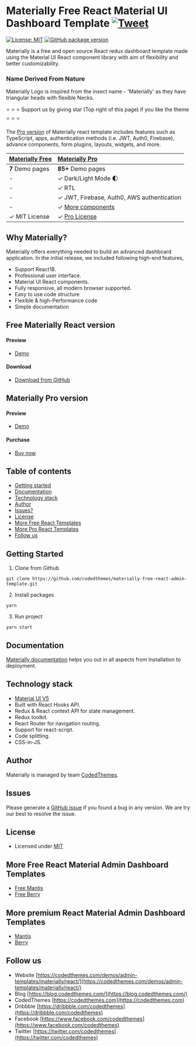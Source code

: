 # Materially Free React Material UI Dashboard Template [![Tweet](https://img.shields.io/twitter/url/http/shields.io.svg?style=social)](https://twitter.com/intent/tweet?text=Download%20Materially%20React%20-%20The%20professional%20Material%20designed%20React%20Admin%20Dashboard%20Template%20&url=https://codedthemes.com/demos/admin-templates/materially/react/default&via=codedthemes&hashtags=reactjs,webdev,developers,javascript)

[![License: MIT](https://img.shields.io/badge/License-MIT-yellow.svg)](https://opensource.org/licenses/MIT)
[![GitHub package version](https://img.shields.io/github/package-json/v/codedthemes/materially-free-react-admin-template)](https://github.com/codedthemes/materially-free-react-admin-template/)

Materially is a free and open source React redux dashboard template made using the Material UI React component library with aim of flexibility and better customizability.

### Name Derived From Nature

Materially Logo is inspired from the insect name - 'Materially' as they have triangular heads with flexible Necks.

:star: :star: :star: Support us by giving star (Top right of this page) if you like the theme :star: :star: :star:

The [Pro version](https://codedthemes.com/demos/admin-templates/materially/react/default) of Materially react template includes features such as TypeScript, apps, authentication methods (i.e. JWT, Auth0, Firebase), advance components, form plugins, layouts, widgets, and more.

| [Materially Free](https://codedthemes.com/demos/admin-templates/materially/react/free/) | [Materially Pro](https://codedthemes.com/demos/admin-templates/materially/react/default)                                         |
| ---------------------------------------------- | :------------------------------------------------------------------------------- |
| **7** Demo pages                               | **85+** Demo pages                                                               |
| -                                              | ✓ Dark/Light Mode 🌓                                                             |
| -                                              | ✓ RTL                                                                            |
| -                                              | ✓ JWT, Firebase, Auth0, AWS authentication                                       |
| -                                              | ✓ [More components](https://codedthemes.com/demos/admin-templates/materially/react/default/basic/accordion) |
| ✓ MIT License                                  | ✓ [Pro License](https://codedthemes.com/item/materially-reactjs-admin-dashboard/)                                  |

## Why Materially?

Materially offers everything needed to build an advanced dashboard application. In the initial release, we included following high-end features,

- Support React18.
- Professional user interface.
- Material UI React components.
- Fully responsive, all modern browser supported.
- Easy to use code structure
- Flexible & high-Performance code
- Simple documentation

## Free Materially React version

#### Preview

- [Demo](https://codedthemes.com/demos/admin-templates/materially/react/free/)

#### Download

- [Download from GitHub](https://github.com/codedthemes/materially-free-react-admin-template)

## Materially Pro version

#### Preview

- [Demo](https://codedthemes.com/demos/admin-templates/materially/react/default)

#### Purchase

- [Buy now](https://codedthemes.com/item/materially-reactjs-admin-dashboard/)

## Table of contents

- [Getting started](#getting-started)
- [Documentation](#documentation)
- [Technology stack](#technology-stack)
- [Author](#author)
- [Issues?](#issues)
- [License](#license)
- [More Free React Templates](#more-free-react-material-admin-dashboard-templates)
- [More Pro React Templates](#more-premium-react-material-admin-dashboard-templates)
- [Follow us](#follow-us)

## Getting Started

1. Clone from Github

```
git clone https://github.com/codedthemes/materially-free-react-admin-template.git
```

2. Install packages

```
yarn
```

3. Run project

```
yarn start
```

## Documentation

[Materially documentation](https://codedthemes.gitbook.io/materially-react-material-documentation/) helps you out in all aspects from Installation to deployment.

## Technology stack

- [Material UI V5](https://mui.com/core/)
- Built with React Hooks API.
- Redux & React context API for state management.
- Redux toolkit.
- React Router for navigation routing.
- Support for react-script.
- Code splitting.
- CSS-in-JS.

## Author

Materially is managed by team [CodedThemes](https://codedthemes.com).

## Issues

Please generate a [GitHub issue](https://github.com/codedthemes/materially-free-react-admin-template/issues) if you found a bug in any version. We are try our best to resolve the issue.

## License

- Licensed under [MIT](https://github.com/codedthemes/datta-able-bootstrap-dashboard/blob/master/LICENSE)

## More Free React Material Admin Dashboard Templates

- [Free Mantis](https://mui.com/store/items/mantis-free-react-admin-dashboard-template/)
- [Free Berry](https://mui.com/store/items/berry-react-material-admin-free/)

## More premium React Material Admin Dashboard Templates

- [Mantis](https://mui.com/store/items/mantis-react-admin-dashboard-template/)
- [Berry](https://mui.com/store/items/berry-react-material-admin/)

## Follow us

- Website [https://codedthemes.com/demos/admin-templates/materially/react/](https://codedthemes.com/demos/admin-templates/materially/react/)
- Blog [https://blog.codedthemes.com/](https://blog.codedthemes.com/)
- CodedThemes [https://codedthemes.com](https://codedthemes.com)
- Dribbble [https://dribbble.com/codedthemes](https://dribbble.com/codedthemes)
- Facebook [https://www.facebook.com/codedthemes](https://www.facebook.com/codedthemes)
- Twitter [https://twitter.com/codedthemes](https://twitter.com/codedthemes)